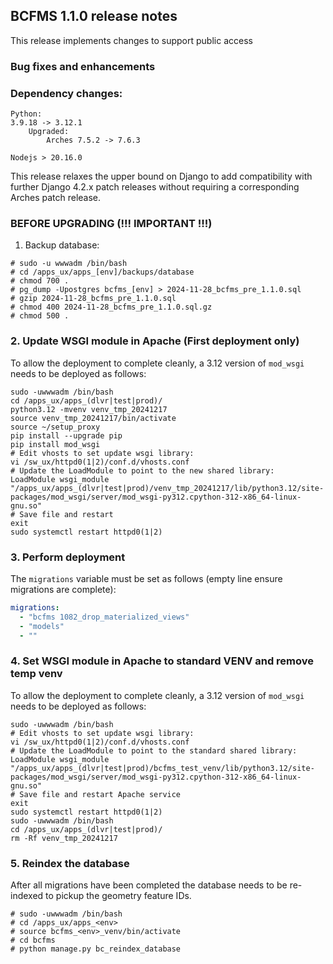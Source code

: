BCFMS 1.1.0 release notes
------------------------
This release implements changes to support public access


### Bug fixes and enhancements

### Dependency changes:
```
Python:
3.9.18 -> 3.12.1
    Upgraded:
        Arches 7.5.2 -> 7.6.3

Nodejs > 20.16.0
```

This release relaxes the upper bound on Django to add compatibility with further Django 4.2.x patch releases without requiring a corresponding Arches patch release.
### BEFORE UPGRADING (!!! IMPORTANT !!!)

1. Backup database:
```shell
# sudo -u wwwadm /bin/bash
# cd /apps_ux/apps_[env]/backups/database
# chmod 700 .
# pg_dump -Upostgres bcfms_[env] > 2024-11-28_bcfms_pre_1.1.0.sql
# gzip 2024-11-28_bcfms_pre_1.1.0.sql
# chmod 400 2024-11-28_bcfms_pre_1.1.0.sql.gz
# chmod 500 .
```

### 2. Update WSGI module in Apache (First deployment only)

To allow the deployment to complete cleanly, a 3.12 version of `mod_wsgi` needs to be deployed as follows:
```shell
sudo -uwwwadm /bin/bash
cd /apps_ux/apps_(dlvr|test|prod)/
python3.12 -mvenv venv_tmp_20241217
source venv_tmp_20241217/bin/activate
source ~/setup_proxy
pip install --upgrade pip
pip install mod_wsgi
# Edit vhosts to set update wsgi library:
vi /sw_ux/httpd0(1|2)/conf.d/vhosts.conf
# Update the LoadModule to point to the new shared library:
LoadModule wsgi_module "/apps_ux/apps_(dlvr|test|prod)/venv_tmp_20241217/lib/python3.12/site-packages/mod_wsgi/server/mod_wsgi-py312.cpython-312-x86_64-linux-gnu.so"
# Save file and restart 
exit
sudo systemctl restart httpd0(1|2)
```

### 3. Perform deployment
The `migrations` variable must be set as follows (empty line ensure migrations are complete):
```yaml
migrations:
  - "bcfms 1082_drop_materialized_views"
  - "models"
  - ""
```

### 4. Set WSGI module in Apache to standard VENV and remove temp venv

To allow the deployment to complete cleanly, a 3.12 version of `mod_wsgi` needs to be deployed as follows:
```shell
sudo -uwwwadm /bin/bash
# Edit vhosts to set update wsgi library:
vi /sw_ux/httpd0(1|2)/conf.d/vhosts.conf
# Update the LoadModule to point to the standard shared library:
LoadModule wsgi_module "/apps_ux/apps_(dlvr|test|prod)/bcfms_test_venv/lib/python3.12/site-packages/mod_wsgi/server/mod_wsgi-py312.cpython-312-x86_64-linux-gnu.so"
# Save file and restart Apache service
exit
sudo systemctl restart httpd0(1|2)
sudo -uwwwadm /bin/bash
cd /apps_ux/apps_(dlvr|test|prod)/
rm -Rf venv_tmp_20241217
```

### 5. Reindex the database
After all migrations have been completed the database needs to be re-indexed to
pickup the geometry feature IDs.
```shell
# sudo -uwwwadm /bin/bash
# cd /apps_ux/apps_<env>
# source bcfms_<env>_venv/bin/activate
# cd bcfms
# python manage.py bc_reindex_database
```
